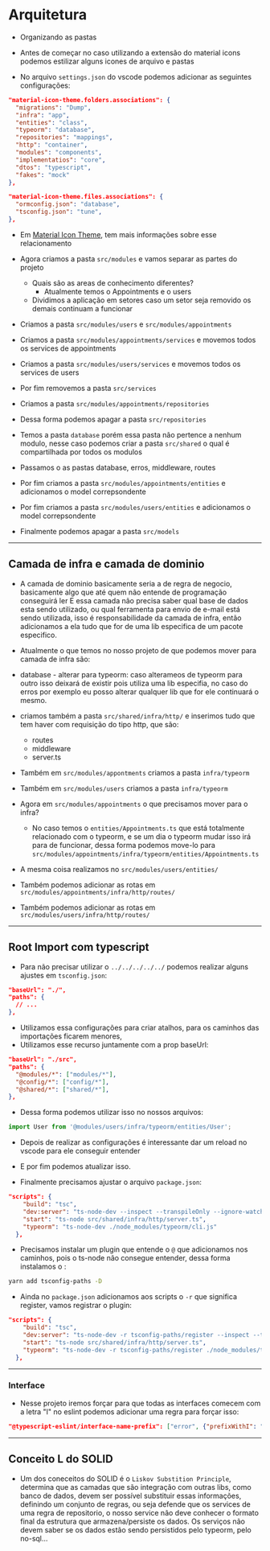 # Arquitetura

- Organizando as pastas

- Antes de começar no caso utilizando a extensão do material icons podemos estilizar alguns icones de arquivo e pastas

- No arquivo `settings.json` do vscode podemos adicionar as seguintes configurações:

```json
"material-icon-theme.folders.associations": {
  "migrations": "Dump",
  "infra": "app",
  "entities": "class",
  "typeorm": "database",
  "repositories": "mappings",
  "http": "container",
  "modules": "components",
  "implementatios": "core",
  "dtos": "typescript",
  "fakes": "mock"
},

"material-icon-theme.files.associations": {
  "ormconfig.json": "database",
  "tsconfig.json": "tune",
},
```

- Em [Material Icon Theme](https://marketplace.visualstudio.com/items?itemName=PKief.material-icon-theme), tem mais informações sobre esse relacionamento


- Agora criamos a pasta `src/modules` e vamos separar as partes do projeto

  - Quais são as areas de conhecimento diferentes?
    - Atualmente temos o Appointments e o users
  - Dividimos a aplicação em setores caso um setor seja removido os demais continuam a funcionar

- Criamos a pasta `src/modules/users` e `src/modules/appointments`
- Criamos a pasta `src/modules/appointments/services` e movemos todos os services de appointments
- Criamos a pasta `src/modules/users/services` e movemos todos os services de users

- Por fim removemos a pasta `src/services`

- Criamos a pasta `src/modules/appointments/repositories`

- Dessa forma podemos apagar a pasta `src/repositories`

- Temos a pasta `database` porém essa pasta não pertence a nenhum modulo, nesse caso podemos criar a pasta `src/shared` o qual é compartilhada por todos os modulos

- Passamos o as pastas database, erros, middleware, routes

- Por fim criamos a pasta `src/modules/appointments/entities` e adicionamos o model correpsondente
- Por fim criamos a pasta `src/modules/users/entities` e adicionamos o model correpsondente

- Finalmente podemos apagar a pasta `src/models`

---

## Camada de infra e camada de dominio

- A camada de dominio basicamente seria a de regra de negocio, basicamente algo que até quem não entende de programação conseguirá ler
E essa camada não precisa saber qual base de dados esta sendo utilizado, ou qual ferramenta para envio de e-mail está sendo utilizada, isso é responsabilidade da camada de infra, então adicionamos a ela tudo que for de uma lib especifica de um pacote especifico.

- Atualmente o que temos no nosso projeto de que podemos mover para camada de infra são:
- database - alterar para typeorm: caso alterameos de typeorm para outro isso deixará de existir pois utiliza uma lib especifia, no caso do erros por exemplo eu posso alterar qualquer lib que for ele continuará o mesmo.

- criamos também a pasta `src/shared/infra/http/` e inserimos tudo que tem haver com requisição do tipo http, que são:
  - routes
  - middleware
  - server.ts


- Também em `src/modules/appontments` criamos a pasta `infra/typeorm`
- Também em `src/modules/users` criamos a pasta `infra/typeorm`

- Agora em `src/modules/appointments` o que precisamos mover para o infra?
  - No caso temos o `entities/Appointments.ts` que está totalmente relacionado com o typeorm, e se um dia o typeorm mudar isso irá para de funcionar, dessa forma podemos move-lo para `src/modules/appointments/infra/typeorm/entities/Appointments.ts`

- A mesma coisa realizamos no `src/modules/users/entities/`

- Também podemos adicionar as rotas em `src/modules/appointments/infra/http/routes/`
- Também podemos adicionar as rotas em `src/modules/users/infra/http/routes/`

---

## Root Import com typescript

- Para não precisar utilizar o `../../../../../` podemos realizar alguns ajustes em `tsconfig.json`:

```json
"baseUrl": "./",
"paths": {
  // ...
},
```

- Utilizamos essa configurações para criar atalhos, para os caminhos das importações ficarem menores,
- Utilizamos esse recurso juntamente com a prop baseUrl:

```json
"baseUrl": "./src",
"paths": {
  "@modules/*": ["modules/*"],
  "@config/*": ["config/*"],
  "@shared/*": ["shared/*"],
},
```

- Dessa forma podemos utilizar isso no nossos arquivos:


```ts
import User from '@modules/users/infra/typeorm/entities/User';
```

- Depois de realizar as configurações é interessante dar um reload no vscode para ele conseguir entender

- E por fim podemos atualizar isso.

- Finalmente precisamos ajustar o arquivo `package.json`:

```json
"scripts": {
    "build": "tsc",
    "dev:server": "ts-node-dev --inspect --transpileOnly --ignore-watch node_modules src/shared/infra/http/server.ts",
    "start": "ts-node src/shared/infra/http/server.ts",
    "typeorm": "ts-node-dev ./node_modules/typeorm/cli.js"
  },
```

- Precisamos instalar um plugin que entende o `@` que adicionamos nos caminhos, pois o ts-node não consegue entender, dessa forma instalamos o :

```bash
yarn add tsconfig-paths -D
```


- Ainda no `package.json` adicionamos aos scripts o `-r` que significa register, vamos registrar o plugin:

```json
"scripts": {
    "build": "tsc",
    "dev:server": "ts-node-dev -r tsconfig-paths/register --inspect --transpileOnly --ignore-watch node_modules src/shared/infra/http/server.ts",
    "start": "ts-node src/shared/infra/http/server.ts",
    "typeorm": "ts-node-dev -r tsconfig-paths/register ./node_modules/typeorm/cli.js"
  },
```


---

### Interface

- Nesse projeto iremos forçar para que todas as interfaces comecem com a letra "I" no eslint podemos adicionar uma regra para forçar isso:

```json
"@typescript-eslint/interface-name-prefix": ["error", {"prefixWithI": "always"}],
```


---

## Conceito L do SOLID

- Um dos coneceitos do SOLID é o `Liskov Substition Principle`, determina que as camadas que são integração com outras libs, como banco de dados, devem ser possível substituir essas informações, definindo um conjunto de regras, ou seja defende que os services de uma regra de repositorio, o nosso service não deve conhecer o formato final da estrutura que armazena/persiste os dados. Os serviços não devem saber se os dados estão sendo persistidos pelo typeorm, pelo no-sql...
